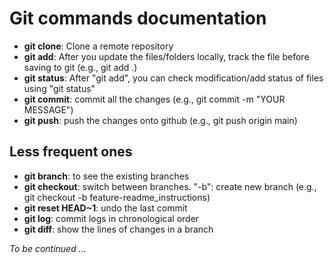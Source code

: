 # Git commands documentation
- **git clone**: Clone a remote repository
- **git add**: After you update the files/folders locally, track the file before saving to git (e.g., git add .)
- **git status**: After "git add", you can check modification/add status of files using "git status"
- **git commit**: commit all the changes (e.g., git commit -m "YOUR MESSAGE")
- **git push**: push the changes onto github (e.g., git push origin main)
## Less frequent ones
- **git branch**: to see the existing branches
- **git checkout**: switch between branches. "-b": create new branch (e.g., git checkout -b feature-readme_instructions)
- **git reset HEAD~1**: undo the last commit
- **git log**: commit logs in chronological order
- **git diff**: show the lines of changes in a branch

*To be continued ...*
